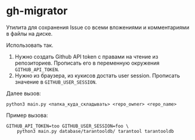 # gh-migrator

Утилита для сохранения Issue со всеми вложениями и комментариями в файлы
на диске.

Использовать так.
1. Нужно создать Github API token с правами на чтение из репозиториев.
   Прописать его в переменную окружения `GITHUB_API_TOKEN`.
2. Нужно из браузера, из кукисов достать user session. Прописать значение в
   `GITHUB_USER_SESSION`.

Далее вызов:
```shell
python3 main.py <папка_куда_складывать> <repo_owner> <repo_name>
```

Пример вызова:
```shell
GITHUB_API_TOKEN=too GITHUB_USER_SESSION=foo \
    python3 main.py database/tarantooldb/ tarantool tarantooldb
```
